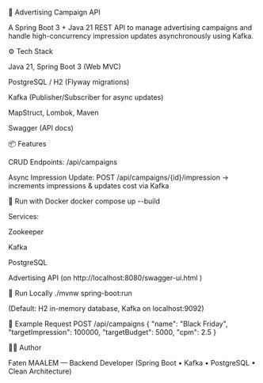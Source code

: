 🧠 Advertising Campaign API

A Spring Boot 3 + Java 21 REST API to manage advertising campaigns and handle high-concurrency impression updates asynchronously using Kafka.

⚙️ Tech Stack

Java 21, Spring Boot 3 (Web MVC)

PostgreSQL / H2 (Flyway migrations)

Kafka (Publisher/Subscriber for async updates)

MapStruct, Lombok, Maven

Swagger (API docs)

📦 Features

CRUD Endpoints: /api/campaigns

Async Impression Update:
POST /api/campaigns/{id}/impression → increments impressions & updates cost via Kafka

🧩 Run with Docker
docker compose up --build


Services:

Zookeeper

Kafka

PostgreSQL

Advertising API (on http://localhost:8080/swagger-ui.html
)

🧰 Run Locally
./mvnw spring-boot:run


(Default: H2 in-memory database, Kafka on localhost:9092)

🧾 Example Request
POST /api/campaigns
{
"name": "Black Friday",
"targetImpression": 100000,
"targetBudget": 5000,
"cpm": 2.5
}

👩‍💻 Author

Faten MAALEM — Backend Developer
(Spring Boot • Kafka • PostgreSQL • Clean Architecture)